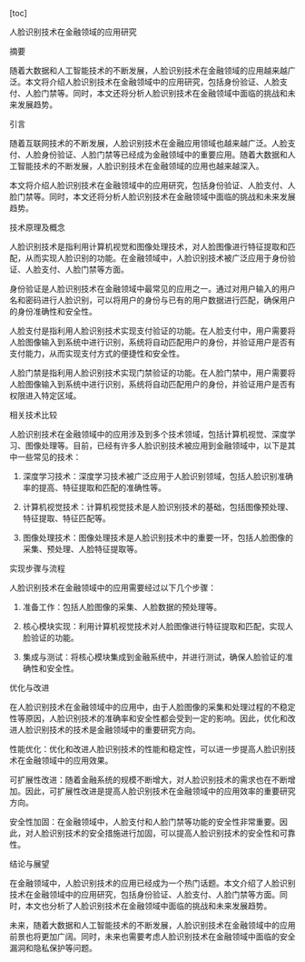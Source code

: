 
[toc]                    
                
                
人脸识别技术在金融领域的应用研究

摘要

随着大数据和人工智能技术的不断发展，人脸识别技术在金融领域的应用越来越广泛。本文将介绍人脸识别技术在金融领域中的应用研究，包括身份验证、人脸支付、人脸门禁等。同时，本文还将分析人脸识别技术在金融领域中面临的挑战和未来发展趋势。

引言

随着互联网技术的不断发展，人脸识别技术在金融应用领域也越来越广泛。人脸支付、人脸身份验证、人脸门禁等已经成为金融领域中的重要应用。随着大数据和人工智能技术的不断发展，人脸识别技术在金融领域的应用也越来越深入。

本文将介绍人脸识别技术在金融领域中的应用研究，包括身份验证、人脸支付、人脸门禁等。同时，本文还将分析人脸识别技术在金融领域中面临的挑战和未来发展趋势。

技术原理及概念

人脸识别技术是指利用计算机视觉和图像处理技术，对人脸图像进行特征提取和匹配，从而实现人脸识别的功能。在金融领域中，人脸识别技术被广泛应用于身份验证、人脸支付、人脸门禁等方面。

身份验证是人脸识别技术在金融领域中最常见的应用之一。通过对用户输入的用户名和密码进行人脸识别，可以将用户的身份与已有的用户数据进行匹配，确保用户的身份准确性和安全性。

人脸支付是指利用人脸识别技术实现支付验证的功能。在人脸支付中，用户需要将人脸图像输入到系统中进行识别，系统将自动匹配用户的身份，并验证用户是否有支付能力，从而实现支付方式的便捷性和安全性。

人脸门禁是指利用人脸识别技术实现门禁验证的功能。在人脸门禁中，用户需要将人脸图像输入到系统中进行识别，系统将自动匹配用户的身份，并验证用户是否有权限进入特定区域。

相关技术比较

人脸识别技术在金融领域中的应用涉及到多个技术领域，包括计算机视觉、深度学习、图像处理等。目前，已经有许多人脸识别技术被应用到金融领域中，以下是其中一些常见的技术：

1. 深度学习技术：深度学习技术被广泛应用于人脸识别领域，包括人脸识别准确率的提高、特征提取和匹配的准确性等。

2. 计算机视觉技术：计算机视觉技术是人脸识别技术的基础，包括图像预处理、特征提取、特征匹配等。

3. 图像处理技术：图像处理技术是人脸识别技术中的重要一环，包括人脸图像的采集、预处理、人脸特征提取等。

实现步骤与流程

人脸识别技术在金融领域中的应用需要经过以下几个步骤：

1. 准备工作：包括人脸图像的采集、人脸数据的预处理等。

2. 核心模块实现：利用计算机视觉技术对人脸图像进行特征提取和匹配，实现人脸验证的功能。

3. 集成与测试：将核心模块集成到金融系统中，并进行测试，确保人脸验证的准确性和安全性。

优化与改进

在人脸识别技术在金融领域中的应用中，由于人脸图像的采集和处理过程的不稳定性等原因，人脸识别技术的准确率和安全性都会受到一定的影响。因此，优化和改进人脸识别技术的技术是金融领域中的重要研究方向。

性能优化：优化和改进人脸识别技术的性能和稳定性，可以进一步提高人脸识别技术在金融领域中的应用效果。

可扩展性改进：随着金融系统的规模不断增大，对人脸识别技术的需求也在不断增加。因此，可扩展性改进是提高人脸识别技术在金融领域中的应用效率的重要研究方向。

安全性加固：在金融领域中，人脸支付和人脸门禁等功能的安全性非常重要。因此，对人脸识别技术的安全措施进行加固，可以提高人脸识别技术的安全性和可靠性。

结论与展望

在金融领域中，人脸识别技术的应用已经成为一个热门话题。本文介绍了人脸识别技术在金融领域中的应用研究，包括身份验证、人脸支付、人脸门禁等方面。同时，本文也分析了人脸识别技术在金融领域中面临的挑战和未来发展趋势。

未来，随着大数据和人工智能技术的不断发展，人脸识别技术在金融领域中的应用前景也将更加广阔。同时，未来也需要考虑人脸识别技术在金融领域中面临的安全漏洞和隐私保护等问题。

